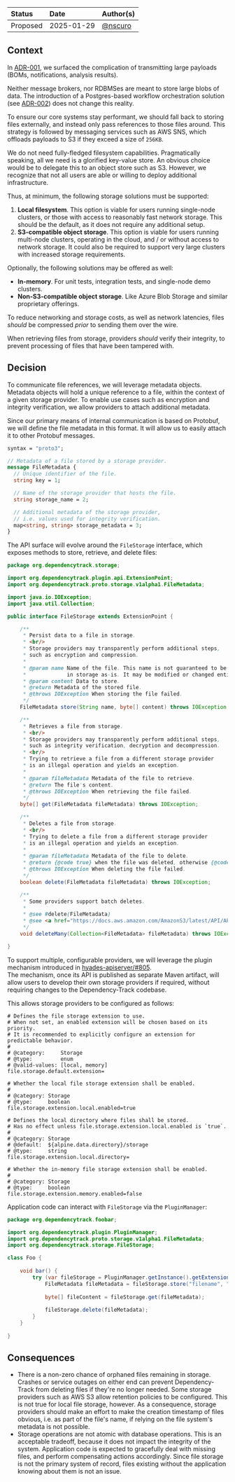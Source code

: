 | Status   | Date       | Author(s)                            |
|:---------|:-----------|:-------------------------------------|
| Proposed | 2025-01-29 | [@nscuro](https://github.com/nscuro) |

## Context

In [ADR-001], we surfaced the complication of transmitting large payloads (BOMs, notifications, analysis results).

Neither message brokers, nor RDBMSes are meant to store large blobs of data.
The introduction of a Postgres-based workflow orchestration solution (see [ADR-002]) does not change this reality.

To ensure our core systems stay performant, we should fall back to storing files externally,
and instead only pass references to those files around. This strategy is followed by messaging
services such as AWS SNS, which offloads payloads to S3 if they exceed a size of `256KB`.

We do not need fully-fledged filesystem capabilities. Pragmatically speaking, all we need is
a glorified key-value store. An obvious choice would be to delegate this to an object store
such as S3. However, we recognize that not all users are able or willing to deploy additional
infrastructure.

Thus, at minimum, the following storage solutions must be supported:

1. **Local filesystem**. This option is viable for users running single-node clusters, or those with
   access to reasonably fast network storage. This should be the default, as it does not require any
   additional setup.
2. **S3-compatible object storage**. This option is viable for users running multi-node clusters,
   operating in the cloud, and / or without access to network storage. It could also be required
   to support very large clusters with increased storage requirements.

Optionally, the following solutions may be offered as well:

* **In-memory**. For unit tests, integration tests, and single-node demo clusters.
* **Non-S3-compatible object storage**. Like Azure Blob Storage and similar proprietary offerings.

To reduce networking and storage costs, as well as network latencies,
files *should* be compressed *prior* to sending them over the wire.

When retrieving files from storage, providers *should* verify their integrity, 
to prevent processing of files that have been tampered with.

## Decision

To communicate file references, we will leverage metadata objects. Metadata objects will hold a unique
reference to a file, within the context of a given storage provider. To enable use cases such as encryption
and integrity verification, we allow providers to attach additional metadata.

Since our primary means of internal communication is based on Protobuf, we will define the file metadata
in this format. It will allow us to easily attach it to other Protobuf messages.

```protobuf linenums="1"
syntax = "proto3";

// Metadata of a file stored by a storage provider.
message FileMetadata {
  // Unique identifier of the file.
  string key = 1;

  // Name of the storage provider that hosts the file.
  string storage_name = 2;

  // Additional metadata of the storage provider,
  // i.e. values used for integrity verification.
  map<string, string> storage_metadata = 3;
}
```

The API surface will evolve around the `FileStorage` interface, which exposes methods to
store, retrieve, and delete files:

```java linenums="1"
package org.dependencytrack.storage;

import org.dependencytrack.plugin.api.ExtensionPoint;
import org.dependencytrack.proto.storage.v1alpha1.FileMetadata;

import java.io.IOException;
import java.util.Collection;

public interface FileStorage extends ExtensionPoint {

    /**
     * Persist data to a file in storage.
     * <br/>
     * Storage providers may transparently perform additional steps,
     * such as encryption and compression.
     * 
     * @param name Name of the file. This name is not guaranteed to be reflected
     *             in storage as-is. It may be modified or changed entirely.
     * @param content Data to store.
     * @return Metadata of the stored file.
     * @throws IOException When storing the file failed.
     */
    FileMetadata store(String name, byte[] content) throws IOException;

    /**
     * Retrieves a file from storage.
     * <br/>
     * Storage providers may transparently perform additional steps,
     * such as integrity verification, decryption and decompression.
     * <br/>
     * Trying to retrieve a file from a different storage provider
     * is an illegal operation and yields an exception.
     * 
     * @param fileMetadata Metadata of the file to retrieve.
     * @return The file's content.
     * @throws IOException When retrieving the file failed.
     */
    byte[] get(FileMetadata fileMetadata) throws IOException;

    /**
     * Deletes a file from storage.
     * <br/>
     * Trying to delete a file from a different storage provider
     * is an illegal operation and yields an exception.
     * 
     * @param fileMetadata Metadata of the file to delete.
     * @return {@code true} when the file was deleted, otherwise {@code false}.
     * @throws IOException When deleting the file failed.
     */
    boolean delete(FileMetadata fileMetadata) throws IOException;

    /**
     * Some providers support batch deletes.
     * 
     * @see #delete(FileMetadata)
     * @see <a href="https://docs.aws.amazon.com/AmazonS3/latest/API/API_DeleteObjects.html">S3 DeleteObjects API</a>
     */
    void deleteMany(Collection<FileMetadata> fileMetadata) throws IOException;

}
```

To support multiple, configurable providers, we will leverage the plugin mechanism introduced in [hyades-apiserver/#805].  
The mechanism, once its API is published as separate Maven artifact, will allow users to develop their own storage
providers if required, without requiring changes to the Dependency-Track codebase.

This allows storage providers to be configured as follows:

```properties linenums="1"
# Defines the file storage extension to use.
# When not set, an enabled extension will be chosen based on its priority.
# It is recommended to explicitly configure an extension for predictable behavior.
#
# @category:     Storage
# @type:         enum
# @valid-values: [local, memory]
file.storage.default.extension=

# Whether the local file storage extension shall be enabled.
#
# @category: Storage
# @type:     boolean
file.storage.extension.local.enabled=true

# Defines the local directory where files shall be stored.
# Has no effect unless file.storage.extension.local.enabled is `true`.
#
# @category: Storage
# @default:  ${alpine.data.directory}/storage
# @type:     string
file.storage.extension.local.directory=

# Whether the in-memory file storage extension shall be enabled.
#
# @category: Storage
# @type:     boolean
file.storage.extension.memory.enabled=false
```

Application code can interact with `FileStorage` via the `PluginManager`:

```java linenums="1"
package org.dependencytrack.foobar;

import org.dependencytrack.plugin.PluginManager;
import org.dependencytrack.proto.storage.v1alpha1.FileMetadata;
import org.dependencytrack.storage.FileStorage;

class Foo {
    
    void bar() {
        try (var fileStorage = PluginManager.getInstance().getExtension(FileStorage.class)) {
            FileMetadata fileMetadata = fileStorage.store("filename", "content".getBytes());
            
            byte[] fileContent = fileStorage.get(fileMetadata);
            
            fileStorage.delete(fileMetadata);
        }
    }
    
}
```

## Consequences

* There is a non-zero chance of orphaned files remaining in storage. Crashes or service outages on either end
  can prevent Dependency-Track from deleting files if they're no longer needed. Some storage providers such as
  AWS S3 allow retention policies to be configured. This is not true for local file storage, however.
  As a consequence, storage providers should make an effort to make the creation timestamp of files obvious,
  i.e. as part of the file's name, if relying on the file system's metadata is not possible.
* Storage operations are not atomic with database operations. This is an acceptable tradeoff,
  because it does not impact the integrity of the system. Application code is expected to gracefully
  deal with missing files, and perform compensating actions accordingly. Since file storage is not the
  primary system of record, files existing without the application knowing about them is not an issue.

[ADR-001]: 001-drop-kafka-dependency.md
[ADR-002]: 002-workflow-orchestration.md

[hyades-apiserver/#805]: https://github.com/DependencyTrack/hyades-apiserver/pull/805